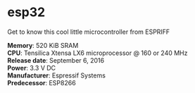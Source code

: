 # esp32
Get to know this cool little microcontroller from  ESPRIFF 

**Memory**: 520 KiB SRAM\
**CPU**: Tensilica Xtensa LX6 microprocessor @ 160 or 240 MHz\
**Release date**: September 6, 2016\
**Power**: 3.3 V DC\
**Manufacturer**: Espressif Systems\
**Predecessor**: ESP8266
